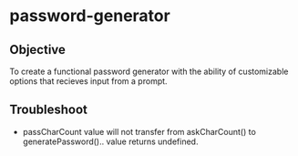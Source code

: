 # password-generator

## Objective
To create a functional password generator with the ability of customizable options that recieves input from a prompt. 

## Troubleshoot
* passCharCount value will not transfer from askCharCount() to generatePassword().. value returns undefined.